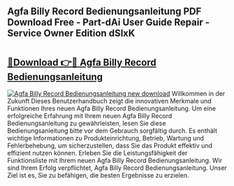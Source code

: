 ## Agfa Billy Record Bedienungsanleitung PDF Download Free - Part-dAi User Guide Repair - Service Owner Edition dSlxK

# <h2><a href="http://df1kwk.blite.top/?on=Agfa+Billy+Record+Bedienungsanleitung">🔗Download 👉🔴 Agfa Billy Record Bedienungsanleitung</a></h2>

[![Agfa Billy Record Bedienungsanleitung new download](https://i.imgur.com/lujVjoI.png)](http://df1kwk.blite.top/?on=Agfa+Billy+Record+Bedienungsanleitung)
Willkommen in der Zukunft Dieses Benutzerhandbuch zeigt die innovativen Merkmale und Funktionen Ihres neuen Agfa Billy Record Bedienungsanleitung. Um eine erfolgreiche Erfahrung mit Ihrem neuen Agfa Billy Record Bedienungsanleitung zu gewährleisten, lesen Sie diese Bedienungsanleitung bitte vor dem Gebrauch sorgfältig durch. Es enthält wichtige Informationen zu Produkteinrichtung, Betrieb, Wartung und Fehlerbehebung, um sicherzustellen, dass Sie das Produkt effektiv und effizient nutzen können. Erleben Sie die Leistungsfähigkeit der Funktionsliste mit Ihrem neuen Agfa Billy Record Bedienungsanleitung. Wir sind Ihrem Erfolg verpflichtet, Agfa Billy Record Bedienungsanleitung. Unser Ziel ist es, Sie zu befähigen, die besten Ergebnisse zu erzielen.
